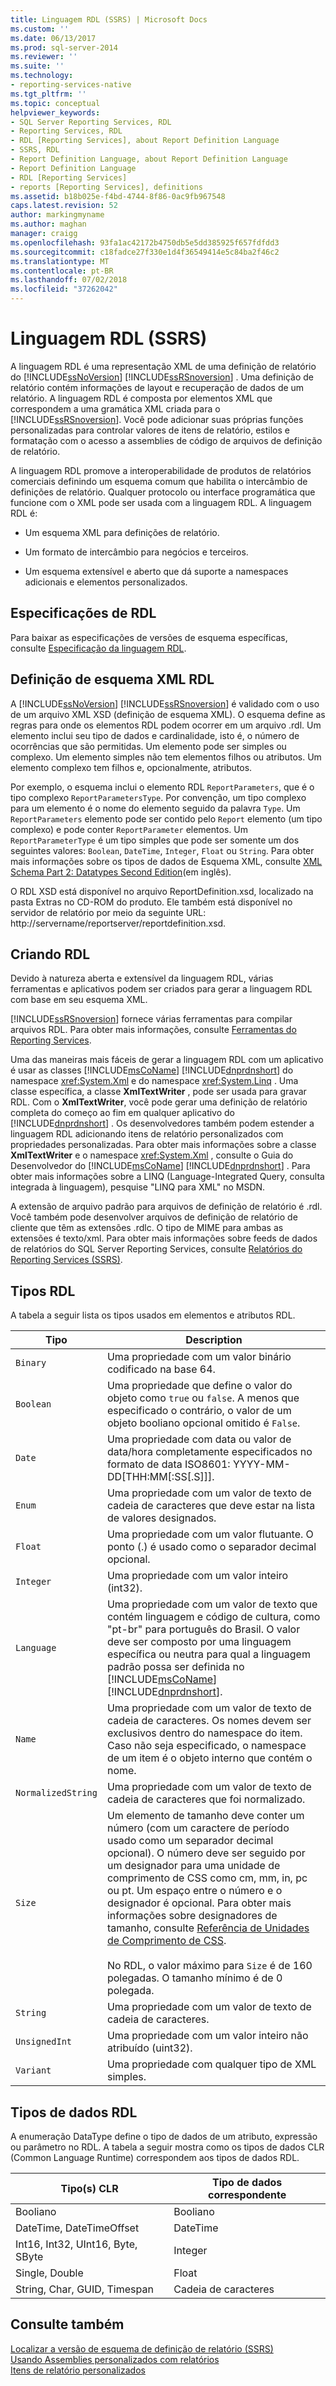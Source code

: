 ```yaml
---
title: Linguagem RDL (SSRS) | Microsoft Docs
ms.custom: ''
ms.date: 06/13/2017
ms.prod: sql-server-2014
ms.reviewer: ''
ms.suite: ''
ms.technology:
- reporting-services-native
ms.tgt_pltfrm: ''
ms.topic: conceptual
helpviewer_keywords:
- SQL Server Reporting Services, RDL
- Reporting Services, RDL
- RDL [Reporting Services], about Report Definition Language
- SSRS, RDL
- Report Definition Language, about Report Definition Language
- Report Definition Language
- RDL [Reporting Services]
- reports [Reporting Services], definitions
ms.assetid: b18b025e-f4bd-4744-8f86-0ac9fb967548
caps.latest.revision: 52
author: markingmyname
ms.author: maghan
manager: craigg
ms.openlocfilehash: 93fa1ac42172b4750db5e5dd385925f657fdfdd3
ms.sourcegitcommit: c18fadce27f330e1d4f36549414e5c84ba2f46c2
ms.translationtype: MT
ms.contentlocale: pt-BR
ms.lasthandoff: 07/02/2018
ms.locfileid: "37262042"
---
```

# <a name="report-definition-language-ssrs"></a>Linguagem RDL (SSRS)
  A linguagem RDL é uma representação XML de uma definição de relatório do [!INCLUDE[ssNoVersion](../../includes/ssnoversion-md.md)] [!INCLUDE[ssRSnoversion](../../includes/ssrsnoversion-md.md)] . Uma definição de relatório contém informações de layout e recuperação de dados de um relatório. A linguagem RDL é composta por elementos XML que correspondem a uma gramática XML criada para o [!INCLUDE[ssRSnoversion](../../includes/ssrsnoversion-md.md)]. Você pode adicionar suas próprias funções personalizadas para controlar valores de itens de relatório, estilos e formatação com o acesso a assemblies de código de arquivos de definição de relatório.  
  
 A linguagem RDL promove a interoperabilidade de produtos de relatórios comerciais definindo um esquema comum que habilita o intercâmbio de definições de relatório. Qualquer protocolo ou interface programática que funcione com o XML pode ser usada com a linguagem RDL. A linguagem RDL é:  
  
-   Um esquema XML para definições de relatório.  
  
-   Um formato de intercâmbio para negócios e terceiros.  
  
-   Um esquema extensível e aberto que dá suporte a namespaces adicionais e elementos personalizados.  
  
##  <a name="bkmk_RDL_Specifications"></a> Especificações de RDL  
 Para baixar as especificações de versões de esquema específicas, consulte [Especificação da linguagem RDL](http://go.microsoft.com/fwlink/?linkid=116865).  
  
##  <a name="bkmk_RDL_XML_Schema_Definition"></a> Definição de esquema XML RDL  
 A [!INCLUDE[ssNoVersion](../../includes/ssnoversion-md.md)] [!INCLUDE[ssRSnoversion](../../includes/ssrsnoversion-md.md)] é validado com o uso de um arquivo XML XSD (definição de esquema XML). O esquema define as regras para onde os elementos RDL podem ocorrer em um arquivo .rdl. Um elemento inclui seu tipo de dados e cardinalidade, isto é, o número de ocorrências que são permitidas. Um elemento pode ser simples ou complexo. Um elemento simples não tem elementos filhos ou atributos. Um elemento complexo tem filhos e, opcionalmente, atributos.  
  
 Por exemplo, o esquema inclui o elemento RDL `ReportParameters`, que é o tipo complexo `ReportParametersType`. Por convenção, um tipo complexo para um elemento é o nome do elemento seguido da palavra `Type`. Um `ReportParameters` elemento pode ser contido pelo `Report` elemento (um tipo complexo) e pode conter `ReportParameter` elementos. Um `ReportParameterType` é um tipo simples que pode ser somente um dos seguintes valores: `Boolean`, `DateTime`, `Integer`, `Float` ou `String`. Para obter mais informações sobre os tipos de dados de Esquema XML, consulte [XML Schema Part 2: Datatypes Second Edition](http://go.microsoft.com/fwlink/?linkid=4871)(em inglês).  
  
 O RDL XSD está disponível no arquivo ReportDefinition.xsd, localizado na pasta Extras no CD-ROM do produto. Ele também está disponível no servidor de relatório por meio da seguinte URL: http://servername/reportserver/reportdefinition.xsd.  
  
##  <a name="bkmk_Creating_RDL"></a> Criando RDL  
 Devido à natureza aberta e extensível da linguagem RDL, várias ferramentas e aplicativos podem ser criados para gerar a linguagem RDL com base em seu esquema XML.  
  
 [!INCLUDE[ssRSnoversion](../../includes/ssrsnoversion-md.md)] fornece várias ferramentas para compilar arquivos RDL. Para obter mais informações, consulte [Ferramentas do Reporting Services](../tools/reporting-services-tools.md).  
  
 Uma das maneiras mais fáceis de gerar a linguagem RDL com um aplicativo é usar as classes [!INCLUDE[msCoName](../../includes/msconame-md.md)] [!INCLUDE[dnprdnshort](../../includes/dnprdnshort-md.md)] do namespace <xref:System.Xml> e do namespace <xref:System.Linq> . Uma classe específica, a classe **XmlTextWriter** , pode ser usada para gravar RDL. Com o **XmlTextWriter**, você pode gerar uma definição de relatório completa do começo ao fim em qualquer aplicativo do [!INCLUDE[dnprdnshort](../../includes/dnprdnshort-md.md)] . Os desenvolvedores também podem estender a linguagem RDL adicionando itens de relatório personalizados com propriedades personalizadas. Para obter mais informações sobre a classe **XmlTextWriter** e o namespace <xref:System.Xml> , consulte o Guia do Desenvolvedor do [!INCLUDE[msCoName](../../includes/msconame-md.md)] [!INCLUDE[dnprdnshort](../../includes/dnprdnshort-md.md)] . Para obter mais informações sobre a LINQ (Language-Integrated Query, consulta integrada à linguagem), pesquise "LINQ para XML" no MSDN.  
  
 A extensão de arquivo padrão para arquivos de definição de relatório é .rdl. Você também pode desenvolver arquivos de definição de relatório de cliente que têm as extensões .rdlc. O tipo de MIME para ambas as extensões é texto/xml. Para obter mais informações sobre feeds de dados de relatórios do SQL Server Reporting Services, consulte [Relatórios do Reporting Services &#40;SSRS&#41;](reporting-services-reports-ssrs.md).  
  
##  <a name="bkmk_RDL_Types"></a> Tipos RDL  
 A tabela a seguir lista os tipos usados em elementos e atributos RDL.  
  
|Tipo|Description|  
|----------|-----------------|  
|`Binary`|Uma propriedade com um valor binário codificado na base 64.|  
|`Boolean`|Uma propriedade que define o valor do objeto como `true` ou `false`. A menos que especificado o contrário, o valor de um objeto booliano opcional omitido é `False`.|  
|`Date`|Uma propriedade com data ou valor de data/hora completamente especificados no formato de data ISO8601: YYYY-MM-DD[THH:MM[:SS[.S]]].|  
|`Enum`|Uma propriedade com um valor de texto de cadeia de caracteres que deve estar na lista de valores designados.|  
|`Float`|Uma propriedade com um valor flutuante. O ponto (.) é usado como o separador decimal opcional.|  
|`Integer`|Uma propriedade com um valor inteiro (int32).|  
|`Language`|Uma propriedade com um valor de texto que contém linguagem e código de cultura, como "pt-br" para português do Brasil. O valor deve ser composto por uma linguagem específica ou neutra para qual a linguagem padrão possa ser definida no [!INCLUDE[msCoName](../../includes/msconame-md.md)] [!INCLUDE[dnprdnshort](../../includes/dnprdnshort-md.md)].|  
|`Name`|Uma propriedade com um valor de texto de cadeia de caracteres. Os nomes devem ser exclusivos dentro do namespace do item. Caso não seja especificado, o namespace de um item é o objeto interno que contém o nome.|  
|`NormalizedString`|Uma propriedade com um valor de texto de cadeia de caracteres que foi normalizado.|  
|`Size`|Um elemento de tamanho deve conter um número (com um caractere de período usado como um separador decimal opcional). O número deve ser seguido por um designador para uma unidade de comprimento de CSS como cm, mm, in, pc ou pt. Um espaço entre o número e o designador é opcional. Para obter mais informações sobre designadores de tamanho, consulte [Referência de Unidades de Comprimento de CSS](http://go.microsoft.com/fwlink/?LinkId=9257).<br /><br /> No RDL, o valor máximo para `Size` é de 160 polegadas. O tamanho mínimo é de 0 polegada.|  
|`String`|Uma propriedade com um valor de texto de cadeia de caracteres.|  
|`UnsignedInt`|Uma propriedade com um valor inteiro não atribuído (uint32).|  
|`Variant`|Uma propriedade com qualquer tipo de XML simples.|  
  
##  <a name="bkmk_RDL_Data_Types"></a> Tipos de dados RDL  
 A enumeração DataType define o tipo de dados de um atributo, expressão ou parâmetro no RDL. A tabela a seguir mostra como os tipos de dados CLR (Common Language Runtime) correspondem aos tipos de dados RDL.  
  
|**Tipo(s) CLR**|**Tipo de dados correspondente**|  
|-----------------------|---------------------------------|  
|Booliano|Booliano|  
|DateTime, DateTimeOffset|DateTime|  
|Int16, Int32, UInt16, Byte, SByte|Integer|  
|Single, Double|Float|  
|String, Char, GUID, Timespan|Cadeia de caracteres|  
  
## <a name="see-also"></a>Consulte também  
 [Localizar a versão de esquema de definição de relatório &#40;SSRS&#41;](find-the-report-definition-schema-version-ssrs.md)   
 [Usando Assemblies personalizados com relatórios](../custom-assemblies/using-custom-assemblies-with-reports.md)   
 [Itens de relatório personalizados](../custom-report-items/custom-report-items.md)  
  
  
